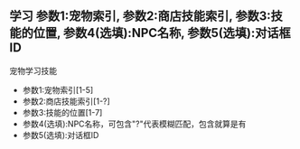 ## 学习 参数1:宠物索引, 参数2:商店技能索引, 参数3:技能的位置, 参数4(选填):NPC名称, 参数5(选填):对话框ID
宠物学习技能


- 参数1:宠物索引[1-5]
- 参数2:商店技能索引[1-?]
- 参数3:技能的位置[1-7]
- 参数4(选填):NPC名称，可包含"?"代表模糊匹配，包含就算是有
- 参数5(选填):对话框ID
